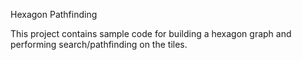 Hexagon Pathfinding  

This project contains sample code for building a hexagon graph and performing search/pathfinding on the tiles.
